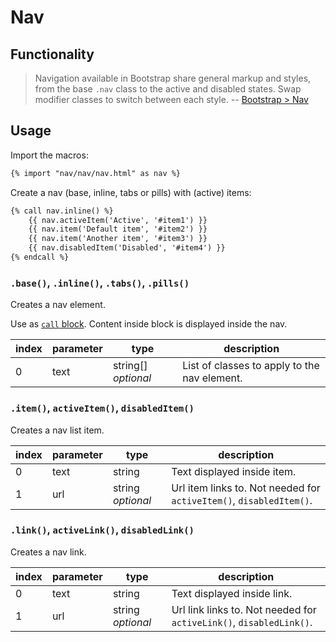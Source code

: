 # Nav

## Functionality

> Navigation available in Bootstrap share general markup and styles, from the base `.nav` class to the active and disabled states. Swap modifier classes to switch between each style.
> -- [Bootstrap > Nav](http://v4-alpha.getbootstrap.com/components/navs/)

## Usage

Import the macros:

```html
{% import "nav/nav/nav.html" as nav %}
```

Create a nav (base, inline, tabs or pills) with (active) items:

```html
{% call nav.inline() %}
    {{ nav.activeItem('Active', '#item1') }}
    {{ nav.item('Default item', '#item2') }}
    {{ nav.item('Another item', '#item3') }}
    {{ nav.disabledItem('Disabled', '#item4') }}
{% endcall %}
```

### `.base()`, `.inline()`, `.tabs()`, `.pills()`

Creates a nav element.

Use as [`call` block](http://mozilla.github.io/nunjucks/templating.html#call).
Content inside block is displayed inside the nav.

index | parameter | type | description
--- | --- | --- | ---
0 | text | string[] *optional* | List of classes to apply to the nav element.

### `.item()`, `activeItem()`, `disabledItem()`

Creates a nav list item.

index | parameter | type | description
--- | --- | --- | ---
0 | text | string | Text displayed inside item.
1 | url | string *optional* | Url item links to. Not needed for `activeItem()`, `disabledItem()`.

### `.link()`, `activeLink()`, `disabledLink()`

Creates a nav link.

index | parameter | type | description
--- | --- | --- | ---
0 | text | string | Text displayed inside link.
1 | url | string *optional* | Url link links to. Not needed for `activeLink()`, `disabledLink()`.